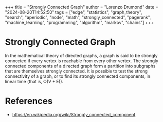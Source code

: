 +++
title = "Strongly Connected Graph"
author = "Lorenzo Drumond"
date = "2024-08-20T14:52:50"
tags = ["edge",  "statistics",  "graph_theory",  "search",  "aperiodic",  "node",  "math",  "strongly_connected",  "pagerank",  "machine_learning",  "programming",  "algorithm",  "markov",  "chains"]
+++


# Strongly Connected Graph

In the mathematical theory of directed graphs, a graph is said to be strongly connected if every vertex is reachable from every other vertex. The strongly connected components of a directed graph form a partition into subgraphs that are themselves strongly connected. It is possible to test the strong connectivity of a graph, or to find its strongly connected components, in linear time (that is, O(V + E)).

# References

- https://en.wikipedia.org/wiki/Strongly_connected_component
